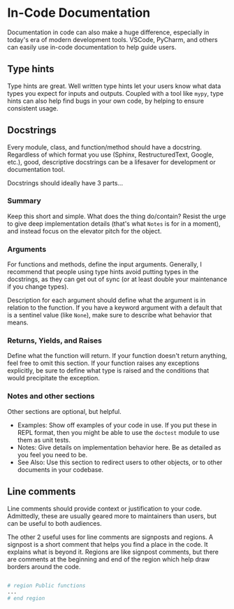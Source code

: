 # In-Code Documentation

Documentation in code can also make a huge difference, especially in today's era of modern development tools. VSCode, PyCharm, and others can easily use in-code documentation to help guide users.

## Type hints

Type hints are great. Well written type hints let your users know what data types you expect for inputs and outputs. Coupled with a tool like `mypy`, type hints can also help find bugs in your own code, by helping to ensure consistent usage.

## Docstrings

Every module, class, and function/method should have a docstring. Regardless of which format you use (Sphinx, RestructuredText, Google, etc.), good, descriptive docstrings can be a lifesaver for development or documentation tool.

Docstrings should ideally have 3 parts...

### Summary

Keep this short and simple. What does the thing do/contain? Resist the urge to give deep implementation details (that's what `Notes` is for in a moment), and instead focus on the elevator pitch for the object.

### Arguments

For functions and methods, define the input arguments. Generally, I recommend that people using type hints avoid putting types in the docstrings, as they can get out of sync (or at least double your maintenance if you change types). 

Description for each argument should define what the argument is in relation to the function. If you have a keyword argument with a default that is a sentinel value (like `None`), make sure to describe what behavior that means.

### Returns, Yields, and Raises

Define what the function will return. If your function doesn't return anything, feel free to omit this section. If your function raises any exceptions explicitly, be sure to define what type is raised and the conditions that would precipitate the exception.

### Notes and other sections

Other sections are optional, but helpful.

- Examples: Show off examples of your code in use. If you put these in REPL format, then you might be able to use the `doctest` module to use them as unit tests.
- Notes: Give details on implementation behavior here. Be as detailed as you feel you need to be.
- See Also: Use this section to redirect users to other objects, or to other documents in your codebase.

## Line comments

Line comments should provide context or justification to your code. Admittedly, these are usually geared more to maintainers than users, but can be useful to both audiences. 

The other 2 useful uses for line comments are signposts and regions. A signpost is a short comment that helps you find a place in the code. It explains what is beyond it. Regions are like signpost comments, but there are comments at the beginning and end of the region which help draw borders around the code.

```python

# region Public functions
...
# end region
```
